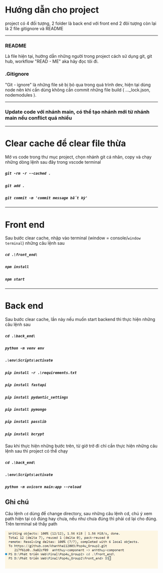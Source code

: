 # Hướng dẫn cho project

project có 4 đối tượng, 2 folder là back end với front end
2 đôí tượng còn lại là 2 file gitignore và README

---------------------------------

### README
Là file hiện tại, hướng dẫn những người trong project cách sử dụng git, git hub, workflow
"READ - ME" aka hãy đọc tôi đi.

### .Gitignore

"Git - ignore" là những file sẽ bị bỏ qua trong quá trình dev, hiện tại dùng node nên khi cần dùng không cần commit những file build ( ..._lock.json, nodemodules ). 

---------------------------------
### Update code với nhánh main, có thể tạo nhánh mới từ nhánh main nếu conflict quá nhiều
---------------------------------
# Clear cache để clear file thừa 
Mở vs code trong thư mục project, chọn nhánh git cá nhân, copy và chạy những dòng lệnh sau đây trong vscode terminal
##### `git -rm -r --cached .`
##### `git add .`
##### `git commit -m 'commit message bất kỳ'`

----------------------------------
# Front end
Sau bước clear cache, nhập vào terminal (window = console/`window terminal`) những câu lệnh sau 
##### `cd .\front_end\`
##### `npm install`
##### `npm start`

------------------------
# Back end
Sau bước clear cache, lần này nếu muốn start backend thì thực hiện những câu lệnh sau
##### `cd .\back_end\`
##### `python -m venv env`
##### `.\env\Scripts\activate`
##### `pip install -r .\requirements.txt`
##### `pip install fastapi`
##### `pip install pydantic_settings`
##### `pip install pymongo`
##### `pip install passlib`
##### `pip install bcrypt`

Sau khi thực hiện những bước trên, từ giờ trở đi chỉ cần thực hiện những câu lệnh sau thì project có thể chạy
##### `cd .\back_end\`
##### `.\env\Scripts\activate`
##### `python -m uvicorn main:app --reload`

Ghi chú
--------------------
Câu lệnh `cd` dùng để change directory, sau những câu lệnh cd, chú ý xem path hiện tại có đúng hay chưa, nếu như chưa đúng thì phải cd lại cho đúng. Trên terminal sẽ thấy path 

![alt text](https://github.com/khanhha112003/Pop4u_Group2/blob/main/terminal_img.png)
